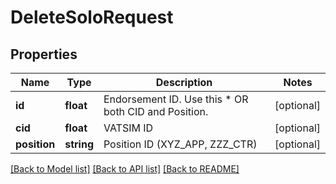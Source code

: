 # DeleteSoloRequest

## Properties
Name | Type | Description | Notes
------------ | ------------- | ------------- | -------------
**id** | **float** | Endorsement ID. Use this      *                           OR both CID and Position. | [optional] 
**cid** | **float** | VATSIM ID | [optional] 
**position** | **string** | Position ID (XYZ_APP,     ZZZ_CTR) | [optional] 

[[Back to Model list]](../README.md#documentation-for-models) [[Back to API list]](../README.md#documentation-for-api-endpoints) [[Back to README]](../README.md)


